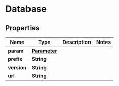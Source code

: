 
# Database

## Properties
Name | Type | Description | Notes
------------ | ------------- | ------------- | -------------
**param** | [**Parameter**](Parameter.md) |  | 
**prefix** | **String** |  | 
**version** | **String** |  | 
**url** | **String** |  | 



